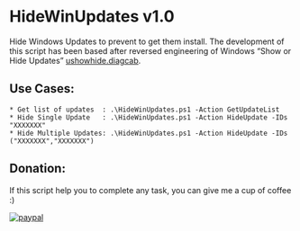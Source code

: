 # HideWinUpdates v1.0
Hide Windows Updates to prevent to get them install.
The development of this script has been based after reversed engineering of Windows “Show or Hide Updates” [ushowhide.diagcab](https://support.microsoft.com/en-us/help/3073930/how-to-temporarily-prevent-a-driver-update-from-reinstalling-in-window).

## Use Cases:
```
* Get list of updates  : .\HideWinUpdates.ps1 -Action GetUpdateList
* Hide Single Update   : .\HideWinUpdates.ps1 -Action HideUpdate -IDs "XXXXXXX"
* Hide Multiple Updates: .\HideWinUpdates.ps1 -Action HideUpdate -IDs ("XXXXXXX","XXXXXXX")
```

## Donation:
If this script help you to complete any task, you can give me a cup of coffee :)

[![paypal](https://www.paypalobjects.com/en_US/i/btn/btn_donateCC_LG.gif)](https://www.paypal.me/cmartinezone)

